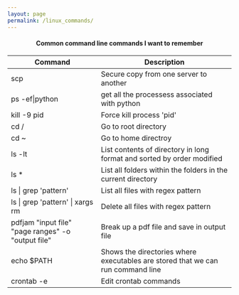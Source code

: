 ```yaml
---
layout: page
permalink: /linux_commands/
---
```


<center> <h4> Common command line commands I want to remember</h4> </center>


| Command      | Description |
| ----------- | ----------- |
| scp | Secure copy from one server to another |
| ps -ef&#124;python| get all the processess associated with python|
| kill -9 pid| Force kill process 'pid'|
| cd /| Go to root directory|
| cd ~| Go to home directroy|
| ls -lt| List contents of directory in long format and sorted by order modified |
| ls * | List all folders within the folders in the current directory |
| ls &#124; grep 'pattern'| List all files with regex pattern|
| ls &#124; grep 'pattern' &#124; xargs rm | Delete all files with regex pattern|
| pdfjam "input file" "page ranges" -o "output file"| Break up a pdf file and save in output file |
| echo $PATH| Shows the directories where executables are stored that we can run command line|
| crontab -e| Edit crontab commands|

